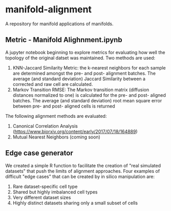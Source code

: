 # manifold-alignment
A repository for manifold applications of manifolds. 
## Metric - Manifold Alighnment.ipynb
A jupyter notebook beginning to explore metrics for evaluating how well the topology of the original datset was maintained. Two methods are used:

1. KNN-Jaccard Similarity Metric: the k-nearest neighbors for each sample are determined amongst the pre- and post- alignment batches. The average (and standard deviation) Jaccard Similarity between a corrected and raw cell are calculated.
2. Markov Transition RMSE: The Markov transition matrix (diffusion distances normalized to one) is calculated for the pre- and post- aligned batches. The average (and standard deviation) root mean square error between pre- and post- aligned cells is returned

The following alignment methods are evaluated:
1. Canonical Correlation Analysis (https://www.biorxiv.org/content/early/2017/07/18/164889)
2. Mutual Nearest Neighbors (coming soon)

## Edge case generator
We created a simple R function to facilitate the creation of "real simulated datasets" that push the limits of alignment approaches.
Four examples of difficult "edge cases" that can be created by in silico manipulation are:
1. Rare dataset-specific cell type
2. Shared but highly imbalanced cell types
3. Very different dataset sizes
4. Highly distinct datasets sharing only a small subset of cells
